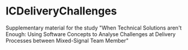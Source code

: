 # ICDeliveryChallenges
Supplementary material for the study "When Technical Solutions aren't Enough: Using Software Concepts to Analyse Challenges at Delivery Processes between Mixed-Signal Team Member" 
